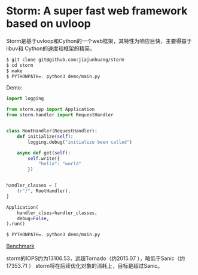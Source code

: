# Storm: A super fast web framework based on uvloop

Storm是基于uvloop和Cython的一个web框架，其特性为响应巨快，主要得益于libuv和
Cython的速度和框架的精简。

```bash
$ git clone git@github.com:jiajunhuang/storm
$ cd storm
$ make
$ PYTHONPATH=. python3 demo/main.py
```

Demo:

```python
import logging

from storm.app import Application
from storm.handler import RequestHandler


class RootHandler(RequestHandler):
    def initialize(self):
        logging.debug("initialize been called")

    async def get(self):
        self.write({
            "hello": "world"
        })


handler_classes = [
    (r"/", RootHandler),
]

Application(
    handler_clses=handler_classes,
    debug=False,
).run()
```

```bash
$ PYTHONPATH=. python3 demo/main.py
```

[Benchmark](./benchmark.md)

storm的IOPS约为13106.53，远超Tornado（约2015.07 ），略低于Sanic（约17353.71 ）
storm将在后续优化对象的消耗上，目标是超过Sanic。
